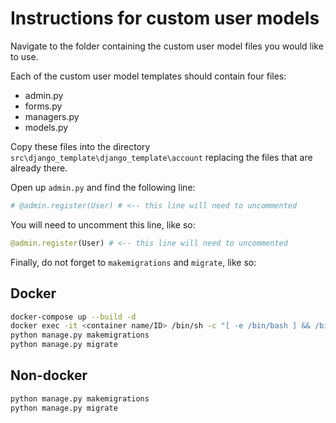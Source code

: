 # Instructions for custom user models

Navigate to the folder containing the custom user model files you would like to use.

Each of the custom user model templates should contain four files:

- admin.py
- forms.py
- managers.py
- models.py

Copy these files into the directory `src\django_template\django_template\account` replacing the files that are already there.

Open up `admin.py` and find the following line:

```python
# @admin.register(User) # <-- this line will need to uncommented
```

You will need to uncomment this line, like so:

```python
@admin.register(User) # <-- this line will need to uncommented
```

Finally, do not forget to `makemigrations` and `migrate`, like so:

## Docker

```bash
docker-compose up --build -d
docker exec -it <container name/ID> /bin/sh -c "[ -e /bin/bash ] && /bin/bash || /bin/sh"
python manage.py makemigrations
python manage.py migrate
```

## Non-docker

```bash
python manage.py makemigrations
python manage.py migrate
```
